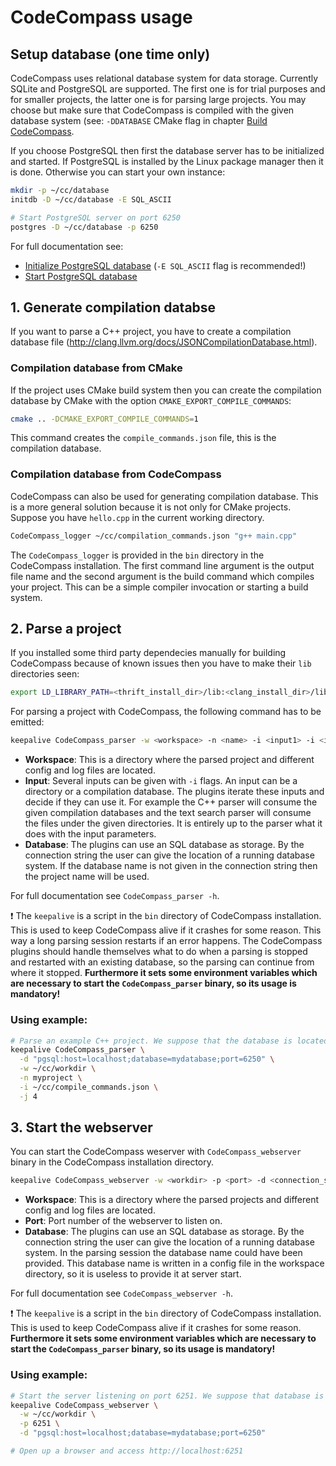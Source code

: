 # CodeCompass usage

## Setup database (one time only)
CodeCompass uses relational database system for data storage. Currently SQLite
and PostgreSQL are supported. The first one is for trial purposes and for
smaller projects, the latter one is for parsing large projects. You may choose
but make sure that CodeCompass is compiled with the given database system (see:
`-DDATABASE` CMake flag in chapter [Build CodeCompass](deps.md).

If you choose PostgreSQL then first the database server has to be initialized
and started. If PostgreSQL is installed by the Linux package manager then it is
done. Otherwise you can start your own instance:

```bash
mkdir -p ~/cc/database
initdb -D ~/cc/database -E SQL_ASCII

# Start PostgreSQL server on port 6250
postgres -D ~/cc/database -p 6250
```

For full documentation see:
- [Initialize PostgreSQL database](https://www.postgresql.org/docs/9.5/static/app-initdb.html)
  (`-E SQL_ASCII` flag is recommended!)
- [Start PostgreSQL database](https://www.postgresql.org/docs/9.5/static/app-postgres.html)

## 1. Generate compilation databse
If you want to parse a C++ project, you have to create a compilation database
file (http://clang.llvm.org/docs/JSONCompilationDatabase.html).

### Compilation database from CMake
If the project uses CMake build system then you can create the compilation
database by CMake with the option `CMAKE_EXPORT_COMPILE_COMMANDS`:

```bash
cmake .. -DCMAKE_EXPORT_COMPILE_COMMANDS=1
```

This command creates the `compile_commands.json` file, this is the compilation
database.

### Compilation database from CodeCompass
CodeCompass can also be used for generating compilation database. This is a more
general solution because it is not only for CMake projects. Suppose you have
`hello.cpp` in the current working directory.

```bash
CodeCompass_logger ~/cc/compilation_commands.json "g++ main.cpp"
```

The `CodeCompass_logger` is provided in the `bin` directory in the CodeCompass
installation. The first command line argument is the output file name and the
second argument is the build command which compiles your project. This can be a
simple compiler invocation or starting a build system.

## 2. Parse a project
If you installed some third party dependecies manually for building CodeCompass
because of known issues then you have to make their `lib` directories seen:

```bash
export LD_LIBRARY_PATH=<thrift_install_dir>/lib:<clang_install_dir>/lib:<odb_install_dir>/lib:$LD_LIBRARY_PATH
```

For parsing a project with CodeCompass, the following command has to be emitted:

```bash
keepalive CodeCompass_parser -w <workspace> -n <name> -i <input1> -i <input2> -d <connection_string>
```

- **Workspace**: This is a directory where the parsed project and different
  config and log files are located.
- **Input**: Several inputs can be given with `-i` flags. An input can be a
  directory or a compilation database. The plugins iterate these inputs and
  decide if they can use it. For example the C++ parser will consume the given
  compilation databases and the text search parser will consume the files under
  the given directories. It is entirely up to the parser what it does with the
  input parameters.
- **Database**: The plugins can use an SQL database as storage. By the
  connection string the user can give the location of a running database
  system. If the database name is not given in the connection string then the
  project name will be used.

For full documentation see `CodeCompass_parser -h`.

:exclamation: The `keepalive` is a script in the `bin` directory of CodeCompass
installation. This is used to keep CodeCompass alive if it crashes for some
reason. This way a long parsing session restarts if an error happens. The
CodeCompass plugins should handle themselves what to do when a parsing is
stopped and restarted with an existing database, so the parsing can continue
from where it stopped. **Furthermore it sets some environment variables which
are necessary to start the `CodeCompass_parser` binary, so its usage is
mandatory!**

### Using example:

```bash
# Parse an example C++ project. We suppose that the database is located on port 6250 on localhost
keepalive CodeCompass_parser \
  -d "pgsql:host=localhost;database=mydatabase;port=6250" \
  -w ~/cc/workdir \
  -n myproject \
  -i ~/cc/compile_commands.json \
  -j 4
```

## 3. Start the webserver

You can start the CodeCompass weserver with `CodeCompass_webserver` binary in
the CodeCompass installation directory.

```bash
keepalive CodeCompass_webserver -w <workdir> -p <port> -d <connection_string>
```

- **Workspace**: This is a directory where the parsed projects and different
  config and log files are located. 
- **Port**: Port number of the webserver to listen on.
- **Database**: The plugins can use an SQL database as storage. By the
  connection string the user can give the location of a running database
  system. In the parsing session the database name could have been provided.
  This database name is written in a config file in the workspace directory, so
  it is useless to provide it at server start.

For full documentation see `CodeCompass_webserver -h`.

:exclamation: The `keepalive` is a script in the `bin` directory of CodeCompass
installation. This is used to keep CodeCompass alive if it crashes for some
reason. **Furthermore it sets some environment variables which are necessary to
start the `CodeCompass_parser` binary, so its usage is mandatory!**

### Using example:

```bash
# Start the server listening on port 6251. We suppose that database is located on port 6250.
keepalive CodeCompass_webserver \
  -w ~/cc/workdir \
  -p 6251 \
  -d "pgsql:host=localhost;database=mydatabase;port=6250"

# Open up a browser and access http://localhost:6251
```
